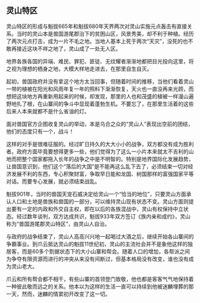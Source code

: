 ## 灵山特区

灵山特区的形成与魁拔665年和魁拔680年天界两次对灵山实施元点轰击有直接关系。当时的灵山本是兽国游尾郡治下的贫困山区，风景秀美，却不利于种植。经历了两次元点打击，成为一片不毛之地。当地人基本上死于两次“天灾”，没死的也不敢再接近这块不祥之地了，灵山成了一处无人区。

地界各族各国的异端、难民、罪犯、匪徒、无纹耀者渐渐地都把目光投向这里，将之视为理想的栖身之地，大模大样地走进去，在那里自生自灭。

起初，兽国政府并没有拿这个地方太当回事，但随着时间的推移，当他们看着灵山一带的植被在阳光和风雨年复一年的照料下渐渐恢复，天火也一直没再来光顾，而想把这块地方再重新用起来的时候，却发现，那里的人也和茂盛的植被一样漫山遍野地扎了根，在山寨间的争斗中显现着蓬勃生机。不要忘了，在那里生活着的这些后来人本来就都不是什么省油的灯。

面对兽国官方企图收复灵山的举动，本是乌合之众的“灵山人”表现出空前的团结，他们的态度只有一个，战斗！

这样的对手是很难征服的。经过旷日持久的大大小小的战争，双方都没有成为胜利者。政府方面毕竟要想得更多一些，他们觉得为了这么一小片本来就太不吉利的山地而把整个国家都拖入长年的战争之中是不明智的。特别是地界国际化发展趋势，让兽国意识到，他们这个“落后的大国”是不能再这么乱下去了，必须结束一切对经济发展不利的东西，专心积聚财富，争取早日能和龙国、树国那样的富强国家平等对话。而要专心发展，就必须结束战乱。

魁拔901年，当时的兽国天宠石威决定给灵山一个“恰当的地位”，只要灵山方面承认人口和土地是兽族和兽国的一部分，可以维持灵山现有状态不变。灵山方面则提出要有一定的内政和外交自主权，即在以后的各族混战中，灵山有权保持中立状态。经过数年谈判，双方达成共识，魁拔933年双方签订《族内亲和成约》，灵山称为“兽国游尾郡灵山特区”，由灵山人自治。

与政府的战争结束了，灵山人高高兴兴地一起喝过大酒之后，继续开始各山寨间的争霸事业。到爪云抵达灵山的魁拔11世纪初，灵山的主流社会并不是象他这样的独居客，而是60多个割据状态下的大小山寨和帮会。随着人口的增加，各帮派之间为争夺有限资源而进行的冲突从来没有间断过，但基本格局没有改变，谁也没有成为灵山老大。

爪云和所有帮会都不相干，有些山寨的首领登门致敬，他也都是客客气气地保持着一种彼此敬而远之的关系。他本以为这样的生活一直可以持续到他被迷麟埋葬的那一天，然而，迷麟的情窦初开改变了这一切。

